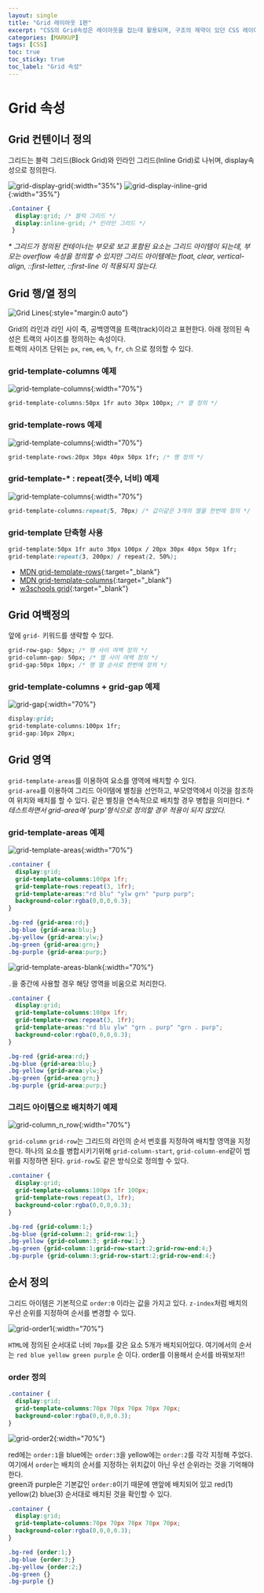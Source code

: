 ```yaml
---
layout: single
title: "Grid 레이아웃 1편"
excerpt: "CSS의 Grid속성은 레이아웃을 잡는데 활용되며, 구조의 제약이 있던 CSS 레이아웃보다 유연성을 갖는다."
categories: [MARKUP]
tags: [CSS]
toc: true
toc_sticky: true
toc_label: "Grid 속성"
---
```


# Grid 속성
## Grid 컨텐이너 정의
그리드는 블럭 그리드(Block Grid)와 인라인 그리드(Inline Grid)로 나뉘며, display속성으로 정의한다.

![grid-display-grid](/assets/images/grid/grid-display-grid.png){:width="35%"}
![grid-display-inline-grid](/assets/images/grid/grid-display-inline-grid.png){:width="35%"}
```css
.Container {
  display:grid; /* 블럭 그리드 */
  display:inline-grid; /* 인라인 그리드 */
 }
```
_\* 그리드가 정의된 컨테이너는 부모로 보고 포함된 요소는 그리드 아이템이 되는데, 부모는 overflow 속성을 정의할 수 있지만 그리드 아이템에는 float, clear, vertical-align, ::first-letter, ::first-line 이 적용되지 않는다._

## Grid 행/열 정의
![Grid Lines](https://www.w3schools.com/css/grid_lines.png){:style="margin:0 auto"}

Grid의 라인과 라인 사이 즉, 공백영역을 트랙(track)이라고 표현한다. 아래 정의된 속성은 트랙의 사이즈를 정의하는 속성이다.   
트랙의 사이즈 단위는 `px`, `rem`, `em`, `%`, `fr`, `ch` 으로 정의할 수 있다.
### grid-template-columns 예제
![grid-template-columns](/assets/images/grid/grid-template-columns.png){:width="70%"}
```css
grid-template-columns:50px 1fr auto 30px 100px; /* 열 정의 */
```
### grid-template-rows 예제
![grid-template-columns](/assets/images/grid/grid-template-rows.png){:width="70%"}
```css
grid-template-rows:20px 30px 40px 50px 1fr; /* 행 정의 */
```
### grid-template-* : repeat(갯수, 너비) 예제
![grid-template-columns](/assets/images/grid/grid-template-columns-repeat.png){:width="70%"}
```css
grid-template-columns:repeat(5, 70px) /* 값이같은 3개의 열을 한번에 정의 */
```
### grid-template 단축형 사용

```css
grid-template:50px 1fr auto 30px 100px / 20px 30px 40px 50px 1fr;
grid-template:repeat(3, 200px) / repeat(2, 50%);
```
- [MDN grid-template-rows](https://developer.mozilla.org/en-US/docs/Web/CSS/grid-template-rows){:target="_blank"}
- [MDN grid-template-columns](https://developer.mozilla.org/en-US/docs/Web/CSS/grid-template-columns){:target="_blank"}
- [w3schools grid](https://www.w3schools.com/css/css_grid.asp){:target="_blank"}

## Grid 여백정의
앞에 `grid-` 키워드를 생략할 수 있다.
```css
grid-row-gap: 50px; /* 행 사이 여백 정의 */
grid-column-gap: 50px; /* 열 사이 여백 정의 */
grid-gap:50px 10px; /* 행 열 순서로 한번에 정의 */
```
### grid-template-columns + grid-gap 예제
![grid-gap](/assets/images/grid/grid-gap.png){:width="70%"}

```css
display:grid;
grid-template-columns:100px 1fr;
grid-gap:10px 20px;
```

## Grid 영역
`grid-template-areas`를 이용하여 요소를 영역에 배치할 수 있다.   
`grid-area`를 이용하여 그리드 아이템에 별칭을 선언하고, 부모영역에서 이것을 참조하여 위치와 배치를 할 수 있다. 같은 별칭을 연속적으로 배치할 경우 병합을 의미한다.
_\* 테스트하면서 grid-area에 'purp'형식으로 정의할 경우 적용이 되지 않았다._

### grid-template-areas 예제
![grid-template-areas](/assets/images/grid/grid-template-areas.png){:width="70%"}

```css
.container {
  display:grid;
  grid-template-columns:100px 1fr;
  grid-template-rows:repeat(3, 1fr);
  grid-template-areas:"rd blu" "ylw grn" "purp purp";
  background-color:rgba(0,0,0,0.3);
}

.bg-red {grid-area:rd;}
.bg-blue {grid-area:blu;}
.bg-yellow {grid-area:ylw;}
.bg-green {grid-area:grn;}
.bg-purple {grid-area:purp;}
```
![grid-template-areas-blank](/assets/images/grid/grid-template-areas-blank.png){:width="70%"}

`.`을 중간에 사용할 경우 해당 영역을 비움으로 처리한다.

```css
.container {
  display:grid;
  grid-template-columns:100px 1fr;
  grid-template-rows:repeat(3, 1fr);
  grid-template-areas:"rd blu ylw" "grn . purp" "grn . purp";
  background-color:rgba(0,0,0,0.3);
}

.bg-red {grid-area:rd;}
.bg-blue {grid-area:blu;}
.bg-yellow {grid-area:ylw;}
.bg-green {grid-area:grn;}
.bg-purple {grid-area:purp;}
```

### 그리드 아이템으로 배치하기 예제
![grid-column_n_row](/assets/images/grid/grid-column_n_row.png){:width="70%"}

`grid-column` `grid-row`는 그리드의 라인의 순서 번호를 지정하여 배치할 영역을 지정한다. 하나의 요소를 병합시키기위해 `grid-column-start`, `grid-column-end`같이 범위를 지정하면 된다. `grid-row`도 같은 방식으로 정의할 수 있다.
```css
.container {
  display:grid;
  grid-template-columns:100px 1fr 100px;
  grid-template-rows:repeat(3, 1fr);
  background-color:rgba(0,0,0,0.3);
}

.bg-red {grid-column:1;}
.bg-blue {grid-column:2; grid-row:1;}
.bg-yellow {grid-column:3; grid-row:1;}
.bg-green {grid-column:1;grid-row-start:2;grid-row-end:4;}
.bg-purple {grid-column:3;grid-row-start:2;grid-row-end:4;}
```

## 순서 정의
그리드 아이템은 기본적으로 `order:0` 이라는 값을 가지고 있다. `z-index`처럼 배치의 우선 순위를 지정하여 순서를 변경할 수 있다.

![grid-order1](/assets/images/grid/grid-order1.png){:width="70%"}

`HTML`에 정의된 순서대로 너비 `70px`를 갖은 요소 5개가 배치되어있다. 여기에서의 순서는 `red blue yellow green purple` 순 이다. order를 이용해서 순서를 바꿔보자!!
### order 정의
```css
.container {
  display:grid;
  grid-template-columns:70px 70px 70px 70px 70px;
  background-color:rgba(0,0,0,0.3);
}
```

![grid-order2](/assets/images/grid/grid-order2.png){:width="70%"}

red에는 `order:1`을 blue에는 `order:3`을 yellow에는 `order:2`를 각각 지정해 주었다. 여기에서 `order`는 배치의 순서를 지정하는 위치값이 아닌 우선 순위라는 것을 기억해야 한다.   
green과 purple은 기본값인 `order:0`이기 때문에 맨앞에 배치되어 있고 red(1) yellow(2) blue(3) 순서대로 배치된 것을 확인할 수 있다.
```css
.container {
  display:grid;
  grid-template-columns:70px 70px 70px 70px 70px;
  background-color:rgba(0,0,0,0.3);
}

.bg-red {order:1;}
.bg-blue {order:3;}
.bg-yellow {order:2;}
.bg-green {}
.bg-purple {}
```